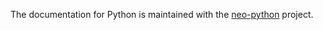 The documentation for Python is maintained with the [neo-python](https://github.com/CityOfZion/neo-python/blob/master/README.rst) project. 